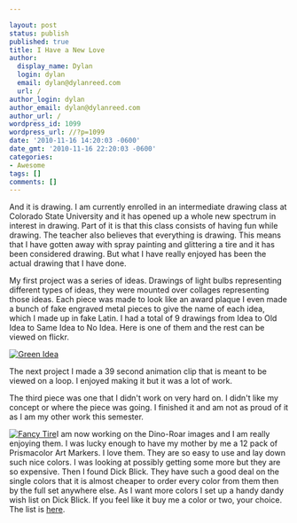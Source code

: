 ```yaml
---

layout: post
status: publish
published: true
title: I Have a New Love
author:
  display_name: Dylan
  login: dylan
  email: dylan@dylanreed.com
  url: /
author_login: dylan
author_email: dylan@dylanreed.com
author_url: /
wordpress_id: 1099
wordpress_url: //?p=1099
date: '2010-11-16 14:20:03 -0600'
date_gmt: '2010-11-16 22:20:03 -0600'
categories:
- Awesome
tags: []
comments: []
---
```


And it is drawing. I am currently enrolled in an intermediate drawing class at Colorado State University and it has opened up a whole new spectrum in interest in drawing. Part of it is that this class consists of having fun while drawing. The teacher also believes that everything is drawing. This means that I have gotten away with spray painting and glittering a tire and it has been considered drawing. But what I have really enjoyed has been the actual drawing that I have done.

My first project was a series of ideas. Drawings of light bulbs representing different types of ideas, they were mounted over collages representing those ideas. Each piece was made to look like an award plaque I even made a bunch of fake engraved metal pieces to give the name of each idea, which I made up in fake Latin. I had a total of 9 drawings from Idea to Old Idea to Same Idea to No Idea. Here is one of them and the rest can be viewed on flickr.

[![][1]][2]

   [1]: http://farm2.static.flickr.com/1422/5183009770_8247f6288d.jpg (Green Idea)
   [2]: http://www.flickr.com/photos/dylansarah/sets/72157625281460969/

  
The next project I made a 39 second animation clip that is meant to be viewed on a loop. I enjoyed making it but it was a lot of work.  
  
The third piece was one that I didn't work on very hard on. I didn't like my concept or where the piece was going. I finished it and am not as proud of it as I am my other work this semester.

[![][3]][4]I am now working on the Dino-Roar images and I am really enjoying them. I was lucky enough to have my mother by me a 12 pack of Prismacolor Art Markers. I love them. They are so easy to use and lay down such nice colors. I was looking at possibly getting some more but they are so expensive. Then I found Dick Blick. They have such a good deal on the single colors that it is almost cheaper to order every color from them then by the full set anywhere else. As I want more colors I set up a handy dandy wish list on Dick Blick. If you feel like it buy me a color or two, your choice. The list is [here][5].

   [3]: http://farm2.static.flickr.com/1341/5144511904_9e1e7c2027_z.jpg (Fancy Tire)
   [4]: http://farm2.static.flickr.com/1341/5144511904_9e1e7c2027_z.jpg
   [5]: http://www.dickblick.com/lists/wishlist/3D7SKCUGDOZQY/publicview/

